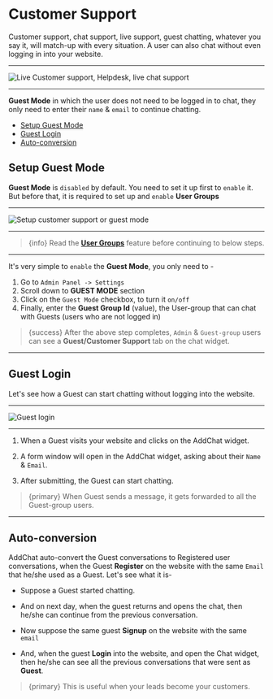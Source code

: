# Customer Support

Customer support, chat support, live support, guest chatting, whatever you say it, will match-up with every situation. A user can also chat without even logging in into your website.

---

![Live Customer support, Helpdesk, live chat support](https://addchat-laravel-pro-docs.classiebit.com/images/customer-support.jpg "Live Customer support, Helpdesk, live chat support")

---

**Guest Mode** in which the user does not need to be logged in to chat, they only need to enter their `name` & `email` to continue chatting.


- [Setup Guest Mode](#Setup-Guest-Mode)
- [Guest Login](#Guest-Login)
- [Auto-conversion](#Auto-conversion)



<a name="Setup-Guest-Mode"></a>
## Setup Guest Mode

**Guest Mode** is `disabled` by default. You need to set it up first to `enable` it. But before that, it is required to set up and `enable` **User Groups**

---

![Setup customer support or guest mode](https://addchat-laravel-pro-docs.classiebit.com/images/setup-guest-mode.jpg "Setup customer support or guest mode")

---

>{info} Read the **[User Groups](/{{route}}/{{version}}/features/user-groups)** feature before continuing to below steps.

---

It's very simple to `enable` the **Guest Mode**, you only need to -

1. Go to `Admin Panel -> Settings`
2. Scroll down to **GUEST MODE** section
3. Click on the `Guest Mode` checkbox, to turn it `on/off`
4. Finally, enter the **Guest Group Id** (value), the User-group that can chat with Guests (users who are not logged in)


>{success} After the above step completes, `Admin` & `Guest-group` users can see a **Guest/Customer Support** tab on the chat widget.

---


<a name="Guest-Login"></a>
## Guest Login

Let's see how a Guest can start chatting without logging into the website.

---

![Guest login](https://addchat-laravel-pro-docs.classiebit.com/images/start-guest-chat.jpg "Guest login")

---

1. When a Guest visits your website and clicks on the AddChat widget.

2. A form window will open in the AddChat widget, asking about their `Name` & `Email`.

3. After submitting, the Guest can start chatting.


>{primary} When Guest sends a message, it gets forwarded to all the Guest-group users.

---


<a name="Auto-conversion"></a>
## Auto-conversion

AddChat auto-convert the Guest conversations to Registered user conversations, when the Guest **Register** on the website with the same `Email` that he/she used as a Guest. Let's see what it is-


- Suppose a Guest started chatting.

- And on next day, when the guest returns and opens the chat, then he/she can continue from the previous conversation.

- Now suppose the same guest **Signup** on the website with the same `email`

- And, when the guest **Login** into the website, and open the Chat widget, then he/she can see all the previous conversations that were sent as **Guest**.


>{primary} This is useful when your leads become your customers.
 